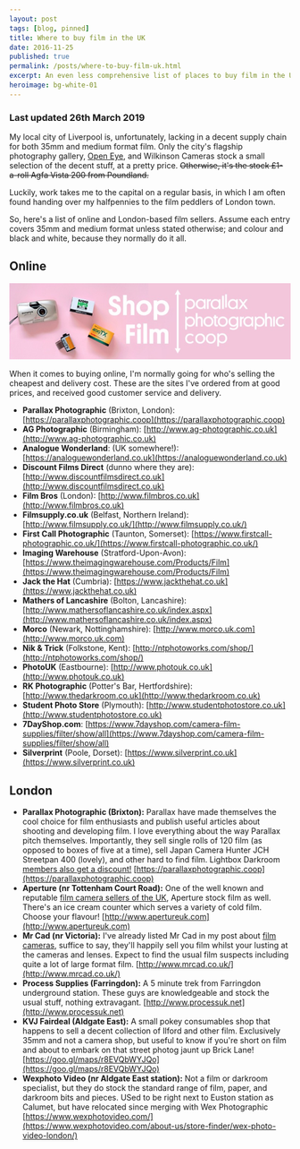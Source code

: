 ```yaml
---
layout: post
tags: [blog, pinned]
title: Where to buy film in the UK
date: 2016-11-25
published: true
permalink: /posts/where-to-buy-film-uk.html
excerpt: An even less comprehensive list of places to buy film in the UK.
heroimage: bg-white-01
---
```


### Last updated 26th March 2019

My local city of Liverpool is, unfortunately, lacking in a decent supply chain for both 35mm and medium format film. Only the city's flagship photography gallery, [Open Eye](https://openeye.org.uk), and Wilkinson Cameras stock a small selection of the decent stuff, at a pretty price. ~~Otherwise, it's the stock £1-a-roll Agfa Vista 200 from Poundland.~~

Luckily, work takes me to the capital on a regular basis, in which I am often found handing over my halfpennies to the film peddlers of London town.

So, here's a list of online and London-based film sellers. Assume each entry covers 35mm and medium format unless stated otherwise; and colour and black and white, because they normally do it all.

## Online

[![Parallax Photographic](/assets/images/banner-parallax.jpg)](https://parallaxphotographic.coop/product-category/film/#banner-parallax)

When it comes to buying online, I'm normally going for who's selling the cheapest and delivery cost. These are the sites I've ordered from at good prices, and received good customer service and delivery.

* **Parallax Photographic** (Brixton, London): [https://parallaxphotographic.coop](https://parallaxphotographic.coop)
* **AG Photographic** (Birmingham): [http://www.ag-photographic.co.uk](http://www.ag-photographic.co.uk)
* **Analogue Wonderland**: (UK somewhere!): [https://analoguewonderland.co.uk](https://analoguewonderland.co.uk)
* **Discount Films Direct** (dunno where they are): [http://www.discountfilmsdirect.co.uk](http://www.discountfilmsdirect.co.uk)
* **Film Bros**  (London): [http://www.filmbros.co.uk](http://www.filmbros.co.uk)
* **Filmsupply.co.uk** (Belfast, Northern Ireland): [http://www.filmsupply.co.uk/](http://www.filmsupply.co.uk/)
* **First Call Photographic** (Taunton, Somerset): [https://www.firstcall-photographic.co.uk/](https://www.firstcall-photographic.co.uk/)
* **Imaging Warehouse** (Stratford-Upon-Avon): [https://www.theimagingwarehouse.com/Products/Film](https://www.theimagingwarehouse.com/Products/Film)
* **Jack the Hat** (Cumbria): [https://www.jackthehat.co.uk](https://www.jackthehat.co.uk)
* **Mathers of Lancashire** (Bolton, Lancashire): [http://www.mathersoflancashire.co.uk/index.aspx](http://www.mathersoflancashire.co.uk/index.aspx)
* **Morco** (Newark, Nottinghamshire): [http://www.morco.uk.com](http://www.morco.uk.com)
* **Nik & Trick** (Folkstone, Kent): [http://ntphotoworks.com/shop/](http://ntphotoworks.com/shop/)
* **PhotoUK** (Eastbourne): [http://www.photouk.co.uk](http://www.photouk.co.uk)
* **RK Photographic** (Potter's Bar, Hertfordshire): [http://www.thedarkroom.co.uk](http://www.thedarkroom.co.uk)
* **Student Photo Store** (Plymouth): [http://www.studentphotostore.co.uk](http://www.studentphotostore.co.uk)
* **7DayShop.com**: [https://www.7dayshop.com/camera-film-supplies/filter/show/all](https://www.7dayshop.com/camera-film-supplies/filter/show/all)
* **Silverprint** (Poole, Dorset): [https://www.silverprint.co.uk](https://www.silverprint.co.uk)

## London
* **Parallax Photographic (Brixton):** Parallax have made themselves the cool choice for film enthusiasts and publish useful articles about shooting and developing film. I love everything about the way Parallax pitch themselves. Importantly, they sell single rolls of 120 film (as opposed to boxes of five at a time), sell Japan Camera Hunter JCH Streetpan 400 (lovely), and other hard to find film. Lightbox Darkroom [members also get a discount!](/parallax/) [https://parallaxphotographic.coop](https://parallaxphotographic.coop)
* **Aperture (nr Tottenham Court Road):** One of the well known and reputable [film camera sellers of the UK](/posts/where-to-buy-film-cameras-in-the-UK.html), Aperture stock film as well. There's an ice cream counter which serves a variety of cold film. Choose your flavour! [http://www.apertureuk.com](http://www.apertureuk.com)
* **Mr Cad (nr Victoria):** I've already listed Mr Cad in my post about [film cameras](/posts/where-to-buy-film-cameras-in-the-UK.html), suffice to say, they'll happily sell you film whilst your lusting at the cameras and lenses. Expect to find the usual film suspects including quite a lot of large format film. [http://www.mrcad.co.uk/](http://www.mrcad.co.uk/)
* **Process Supplies (Farringdon):** A 5 minute trek from Farringdon underground station. These guys are knowledgeable and stock the usual stuff, nothing extravagant. [http://www.processuk.net](http://www.processuk.net)
* **KVJ Fairdeal (Aldgate East):** A small pokey consumables shop that happens to sell a decent collection of Ilford and other film. Exclusively 35mm and not a camera shop, but useful to know if you're short on film and about to embark on that street photog jaunt up Brick Lane! [https://goo.gl/maps/r8EVQbWYJQo](https://goo.gl/maps/r8EVQbWYJQo)
* **Wexphoto Video (nr Aldgate East station):** Not a film or darkroom specialist, but they do stock the standard range of film, paper, and darkroom bits and pieces. USed to be right next to Euston station as Calumet, but have relocated since merging with Wex Photographic [https://www.wexphotovideo.com/](https://www.wexphotovideo.com/about-us/store-finder/wex-photo-video-london/)
